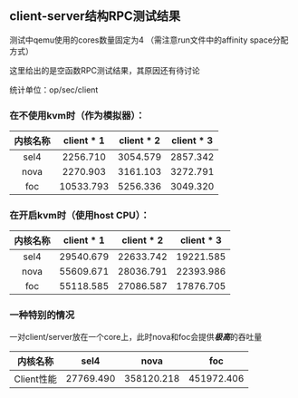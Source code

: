 

## client-server结构RPC测试结果

测试中qemu使用的cores数量固定为4
（需注意run文件中的affinity space分配方式）

这里给出的是空函数RPC测试结果，其原因还有待讨论

统计单位：op/sec/client

### 在不使用kvm时（作为模拟器）：

| 内核名称 | client * 1 | client * 2 | client * 3 |
| :-----: | :-----: | :-----: | :-----: |
| sel4 |  2256.710  |  3054.579  |  2857.342  |
| nova |  2270.903  |  3161.103  |  3272.791  |
| foc  |  10533.793  |  5256.336  |  3049.320  |


### 在开启kvm时（使用host CPU）：

| 内核名称 | client * 1 | client * 2 | client * 3 |
| :-----: | :-----: | :-----: | :-----: |
| sel4 |  29540.679  |  22633.742  |  19221.585  |
| nova |  55609.671  |  28036.791  |  22393.986  |
| foc  |  55118.585  |  27086.587  |  17876.705  |


### 一种特别的情况

一对client/server放在一个core上，此时nova和foc会提供***极高***的吞吐量

| 内核名称 | sel4 | nova | foc |
| :-----: | :-----: | :-----: | :-----: |
| Client性能 |  27769.490  |  358120.218  |  451972.406  |
